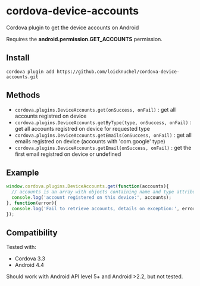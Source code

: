 # cordova-device-accounts

Cordova plugin to get the device accounts on Android

Requires the **android.permission.GET_ACCOUNTS** permission.

## Install

```
cordova plugin add https://github.com/loicknuchel/cordova-device-accounts.git
```

## Methods

- `cordova.plugins.DeviceAccounts.get(onSuccess, onFail)` : get all accounts registred on device
- `cordova.plugins.DeviceAccounts.getByType(type, onSuccess, onFail)` : get all accounts registred on device for requested type
- `cordova.plugins.DeviceAccounts.getEmails(onSuccess, onFail)` : get all emails registred on device (accounts with 'com.google' type)
- `cordova.plugins.DeviceAccounts.getEmail(onSuccess, onFail)` : get the first email registred on device or undefined

## Example

```javascript
window.cordova.plugins.DeviceAccounts.get(function(accounts){
  // accounts is an array with objects containing name and type attributes
  console.log('account registered on this device:', accounts);
}, function(error){
  console.log('Fail to retrieve accounts, details on exception:', error);
});
```

## Compatibility

Tested with:

* Cordova 3.3
* Android 4.4

Should work with Android API level 5+ and Android >2.2, but not tested.
